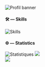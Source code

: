 ![Profil banner](https://github-widgetbox.vercel.app/api/profile?username=ryse93&data=followers,repositories,stars,commits)

#### 🛠 — Skills

![Skills](https://skillicons.dev/icons?i=css,html,python,laravel,github,figma,vscode,sqlite&theme=dark)

#### ⚙️ — Statistics

![Statistiques](https://github-readme-stats.vercel.app/api?username=ryse93&show_icons=true&hide_border=true&count_private=true&theme=monokai)
![](https://github-readme-streak-stats.herokuapp.com/?user=ryse93&theme=monokai&hide_border=true)<br/>
![](https://github-readme-stats.vercel.app/api/top-langs/?username=ryse93&theme=monokai&hide_border=true&include_all_commits=false&count_private=true&layout=compact)

<!--
**Ryse93/Ryse93** is a ✨ _special_ ✨ repository because its `README.md` (this file) appears on your GitHub profile.

Here are some ideas to get you started:

- 🔭 I’m currently working on ...
- 🌱 I’m currently learning ...
- 👯 I’m looking to collaborate on ...
- 🤔 I’m looking for help with ...
- 💬 Ask me about ...
- 📫 How to reach me: ...
- 😄 Pronouns: ...
- ⚡ Fun fact: ...
-->
